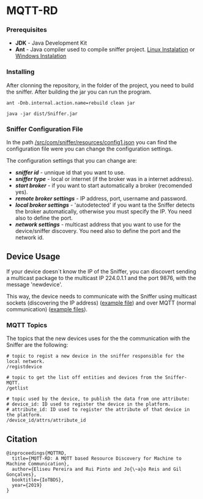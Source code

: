 # MQTT-RD

### Prerequisites

* **JDK** - Java Development Kit
* **Ant** - Java compiler used to compile sniffer project. [Linux Instalation](https://docs.wso2.com/display/ESB450/Installing+Apache+Ant+on+Linux) or [Windows Instalation](https://www.mkyong.com/ant/how-to-install-apache-ant-on-windows/)

### Installing

After clonning the repository, in the folder of the project, you need to build the sniffer.
After building the jar you can run the program.

```
ant -Dnb.internal.action.name=rebuild clean jar

java -jar dist/Sniffer.jar
```

### Sniffer Configuration File

In the path [/src/com/sniffer/resources/config1.json](/src/com/sniffer/resources/config1.json) you can find the configuration file were you can change the configuration settings.

The configuration settings that you can change are:

* ***sniffer id*** - unnique id that you want to use.
* ***sniffer type*** - local or internet (if the broker was in a internet address).
* ***start broker*** - if you want to start automatically a broker (recomended yes).
* ***remote broker settings*** - IP address, port, username and password.
* ***local broker settings*** - 'autodetected' if you want ta the Sniffer detects the broker automatically, otherwise you must specify the IP. You need also to define the port.
* ***network settings*** - multicast address that you want to use for the device/sniffer discovery. You need also to define the port and the network id.

## Device Usage

If your device doesn´t know the IP of the Sniffer, you can discovert sending a multicast package to the multicast IP 224.0.1.1 and the port 9876, with the message 'newdevice'.

This way, the device needs to communicate with the Sniffer using multicast sockets (discovering the IP address) ([example file](/src/com/sniffer/udp/CheckNetworkThread.java)) and over MQTT (normal communication) ([example files](/src/com/sniffer/mqtt)). 

### MQTT Topics

The topics that the new devices uses for the the communication with the Sniffer are the following:

```
# topic to regist a new device in the sniffer responsible for the local network.
/registdevice

# topic to get the list off entities and devices from the Sniffer-MQTT.
/getlist

# topic used by the device, to publish the data from one attribute:
# device_id: ID used to register the device in the platform.  
# attribute_id: ID used to register the attribute of that device in the platform.
/device_id/attrs/attribute_id
```

## Citation

```
@inproceedings{MQTTRD,
  title={MQTT-RD: A MQTT based Resource Discovery for Machine to Machine Communication},
  author={Eliseu Pereira and Rui Pinto and Jo{\~a}o Reis and Gil Gonçalves},
  booktitle={IoTBDS},
  year={2019}
}
```
